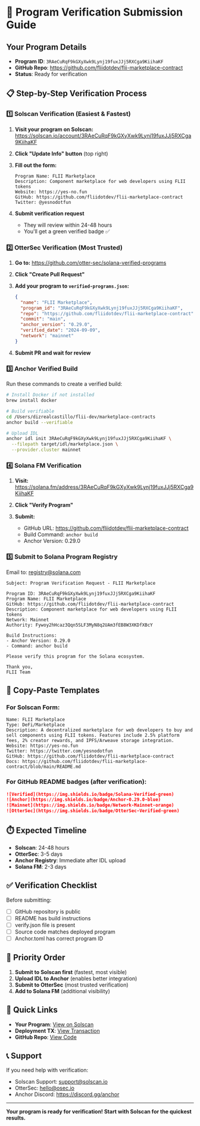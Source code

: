 # 🔐 Program Verification Submission Guide

## Your Program Details
- **Program ID**: `3RAeCuRqF9kGXyXwk9Lynj19fuxJJj5RXCga9KiihaKF`
- **GitHub Repo**: https://github.com/fliidotdev/flii-marketplace-contract
- **Status**: Ready for verification

## 📋 Step-by-Step Verification Process

### 1️⃣ **Solscan Verification** (Easiest & Fastest)

1. **Visit your program on Solscan:**
   https://solscan.io/account/3RAeCuRqF9kGXyXwk9Lynj19fuxJJj5RXCga9KiihaKF

2. **Click "Update Info" button** (top right)

3. **Fill out the form:**
   ```
   Program Name: FLII Marketplace
   Description: Component marketplace for web developers using FLII tokens
   Website: https://yes-no.fun
   GitHub: https://github.com/fliidotdev/flii-marketplace-contract
   Twitter: @yesnodotfun
   ```

4. **Submit verification request**
   - They will review within 24-48 hours
   - You'll get a green verified badge ✅

### 2️⃣ **OtterSec Verification** (Most Trusted)

1. **Go to:** https://github.com/otter-sec/solana-verified-programs

2. **Click "Create Pull Request"**

3. **Add your program to `verified-programs.json`:**
   ```json
   {
     "name": "FLII Marketplace",
     "program_id": "3RAeCuRqF9kGXyXwk9Lynj19fuxJJj5RXCga9KiihaKF",
     "repo": "https://github.com/fliidotdev/flii-marketplace-contract",
     "commit": "main",
     "anchor_version": "0.29.0",
     "verified_date": "2024-09-09",
     "network": "mainnet"
   }
   ```

4. **Submit PR and wait for review**

### 3️⃣ **Anchor Verified Build**

Run these commands to create a verified build:

```bash
# Install Docker if not installed
brew install docker

# Build verifiable
cd /Users/dizrealcastillo/flii-dev/marketplace-contracts
anchor build --verifiable

# Upload IDL
anchor idl init 3RAeCuRqF9kGXyXwk9Lynj19fuxJJj5RXCga9KiihaKF \
  --filepath target/idl/marketplace.json \
  --provider.cluster mainnet
```

### 4️⃣ **Solana FM Verification**

1. **Visit:** https://solana.fm/address/3RAeCuRqF9kGXyXwk9Lynj19fuxJJj5RXCga9KiihaKF

2. **Click "Verify Program"**

3. **Submit:**
   - GitHub URL: https://github.com/fliidotdev/flii-marketplace-contract
   - Build Command: `anchor build`
   - Anchor Version: 0.29.0

### 5️⃣ **Submit to Solana Program Registry**

Email to: registry@solana.com

```
Subject: Program Verification Request - FLII Marketplace

Program ID: 3RAeCuRqF9kGXyXwk9Lynj19fuxJJj5RXCga9KiihaKF
Program Name: FLII Marketplace
GitHub: https://github.com/fliidotdev/flii-marketplace-contract
Description: Component marketplace for web developers using FLII tokens
Network: Mainnet
Authority: Fywoy2hHcaz3Qqn5SLF3MyN8q2UAm3fEB8W3XKDfXBcY

Build Instructions:
- Anchor Version: 0.29.0
- Command: anchor build

Please verify this program for the Solana ecosystem.

Thank you,
FLII Team
```

## 📝 Copy-Paste Templates

### For Solscan Form:
```
Name: FLII Marketplace
Type: DeFi/Marketplace
Description: A decentralized marketplace for web developers to buy and sell components using FLII tokens. Features include 2.5% platform fees, 2% creator rewards, and IPFS/Arweave storage integration.
Website: https://yes-no.fun
Twitter: https://twitter.com/yesnodotfun
GitHub: https://github.com/fliidotdev/flii-marketplace-contract
Docs: https://github.com/fliidotdev/flii-marketplace-contract/blob/main/README.md
```

### For GitHub README badges (after verification):
```markdown
![Verified](https://img.shields.io/badge/Solana-Verified-green)
![Anchor](https://img.shields.io/badge/Anchor-0.29.0-blue)
![Mainnet](https://img.shields.io/badge/Network-Mainnet-orange)
![OtterSec](https://img.shields.io/badge/OtterSec-Verified-green)
```

## ⏱️ Expected Timeline

- **Solscan**: 24-48 hours
- **OtterSec**: 3-5 days
- **Anchor Registry**: Immediate after IDL upload
- **Solana FM**: 2-3 days

## ✅ Verification Checklist

Before submitting:
- [ ] GitHub repository is public
- [ ] README has build instructions
- [ ] verify.json file is present
- [ ] Source code matches deployed program
- [ ] Anchor.toml has correct program ID

## 🎯 Priority Order

1. **Submit to Solscan first** (fastest, most visible)
2. **Upload IDL to Anchor** (enables better integration)
3. **Submit to OtterSec** (most trusted verification)
4. **Add to Solana FM** (additional visibility)

## 🔗 Quick Links

- **Your Program**: [View on Solscan](https://solscan.io/account/3RAeCuRqF9kGXyXwk9Lynj19fuxJJj5RXCga9KiihaKF)
- **Deployment TX**: [View Transaction](https://solscan.io/tx/33Chp2kh276AjkA2HmnURUsup84EjRVq5DFxCWgoyxpHYVMN41wRP7YnHtfo89MwzDP3adNSj3kHUPCF65CpZFMq)
- **GitHub Repo**: [View Code](https://github.com/fliidotdev/flii-marketplace-contract)

## 📞 Support

If you need help with verification:
- Solscan Support: support@solscan.io
- OtterSec: hello@osec.io
- Anchor Discord: https://discord.gg/anchor

---

**Your program is ready for verification! Start with Solscan for the quickest results.**
